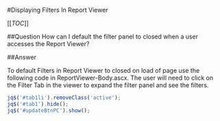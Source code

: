#Displaying Filters In Report Viewer

[[_TOC_]]

##Question
How can I default the filter panel to closed when a user accesses the Report Viewer?

##Answer

To default Filters in Report Viewer to closed on load of page use the following code in ReportViewer-Body.ascx. The user will need to click on the Filter Tab in the viewer to expand the filter panel and see the filters.

```javascript
jq$('#tab1li').removeClass('active');
jq$('#tab1').hide();
jq$('#updateBtnPC').show();
```